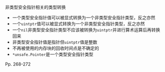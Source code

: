 非类型安全指针相关的类型转换

-   一个类型安全指针值可以被显式转换为一个非类型安全指针类型，反之亦然
-   一个`uintptr`值可以被显式转换为一个非类型安全指针类型，反之亦然
-   一个`nil`非类型安全指针类型不应该被转换为`uintptr`并进行算术运算后再转换回来
-   非类型安全指针值是指针但`uintptr`值是整数
-   不再被使用的内存块的回收时间点是不确定的
-   `*unsafe.Pointer`是一个类型安全指针类型



Pp. 268-272